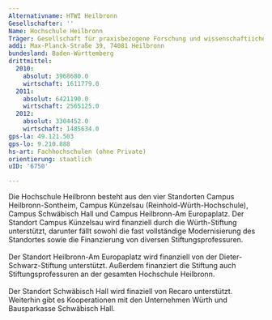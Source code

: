 ```yaml
---
Alternativname: HTWI Heilbronn
Gesellschafter: ''
Name: Hochschule Heilbronn
Träger: Gesellschaft für praxisbezogene Forschung und wissenschaftiiche Lehre Gemeinnützige Gesellschaft mit beschränkter Haftung
addi: Max-Planck-Straße 39, 74081 Heilbronn
bundesland: Baden-Württemberg
drittmittel:
  2010:
    absolut: 3968680.0
    wirtschaft: 1611779.0
  2011:
    absolut: 6421190.0
    wirtschaft: 2565125.0
  2012:
    absolut: 3304452.0
    wirtschaft: 1485634.0
gps-la: 49.121.503
gps-lo: 9.210.888
hs-art: Fachhochschulen (ohne Private)
orientierung: staatlich
uID: '6750'

---
```

Die Hochschule Heilbronn besteht aus den vier Standorten Campus Heilbronn-Sontheim, Campus Künzelsau (Reinhold-Würth-Hochschule), Campus Schwäbisch Hall und Campus Heilbronn-Am Europaplatz. Der Standort Campus Künzelsau wird finanziell durch die Würth-Stiftung unterstützt, darunter fällt sowohl die fast vollständige Modernisierung des Standortes sowie die Finanzierung von diversen Stiftungsprofessuren.<br><br>Der Standort Heilbronn-Am Europaplatz wird finanziell von der Dieter-Schwarz-Stiftung unterstützt. Außerdem finanziert die Stiftung auch Stiftungsprofessuren an der gesamten Hochschule Heilbronn.<br><br>Der Standort Schwäbisch Hall wird finaziell von Recaro unterstützt. Weiterhin gibt es Kooperationen mit den Unternehmen Würth und Bausparkasse Schwäbisch Hall.
